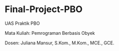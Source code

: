 # Final-Project-PBO
UAS Praktik PBO

Mata Kuliah: Pemrograman Berbasis Obyek

Dosen: Juliana Mansur, S.Kom., M.Kom., MCE., GCE.
